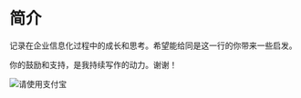# 简介

记录在企业信息化过程中的成长和思考。希望能给同是这一行的你带来一些启发。

你的鼓励和支持，是我持续写作的动力。谢谢！

![请使用支付宝](http://osivibnve.bkt.clouddn.com/17-7-19/77900258.jpg)
